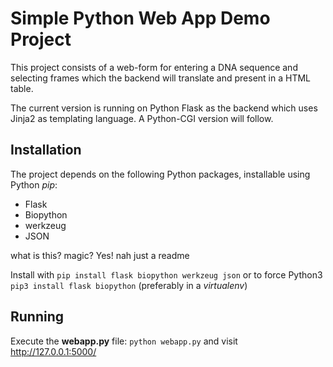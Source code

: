 # Simple Python Web App Demo Project #

This project consists of a web-form for entering a DNA sequence and selecting frames which the backend will translate and present in a HTML table.

The current version is running on Python Flask as the backend which uses Jinja2 as templating language. A Python-CGI version will follow.

## Installation ##

The project depends on the following Python packages, installable using Python *pip*:

* Flask
* Biopython
* werkzeug
* JSON

what is this? magic? Yes!
nah
just a readme

Install with `pip install flask biopython werkzeug json` or to force Python3 `pip3 install flask biopython` (preferably in a *virtualenv*)

## Running ##

Execute the **webapp.py** file: `python webapp.py` and visit http://127.0.0.1:5000/
